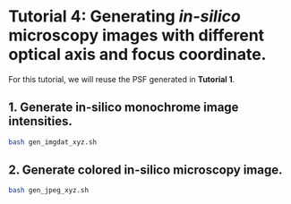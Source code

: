 # Tutorial 4: Generating *in-silico* microscopy images with different optical axis and focus coordinate.

For this tutorial, we will reuse the PSF generated in **Tutorial 1**.

## 1. Generate in-silico monochrome image intensities.
```bash
bash gen_imgdat_xyz.sh
```

## 2. Generate colored in-silico microscopy image.
```bash
bash gen_jpeg_xyz.sh
```
